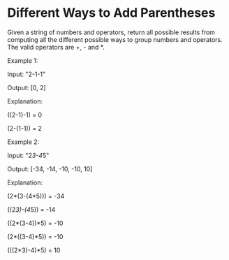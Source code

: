# Different Ways to Add Parentheses 

Given a string of numbers and operators, return all possible results from computing all the different possible ways to group numbers and operators. The valid operators are +, - and *.

Example 1:

Input: "2-1-1"

Output: [0, 2]

Explanation:

((2-1)-1) = 0 

(2-(1-1)) = 2

Example 2:

Input: "2*3-4*5"

Output: [-34, -14, -10, -10, 10]

Explanation: 

(2*(3-(4*5))) = -34 

((2*3)-(4*5)) = -14 

((2*(3-4))*5) = -10 

(2*((3-4)*5)) = -10 

(((2*3)-4)*5) = 10
